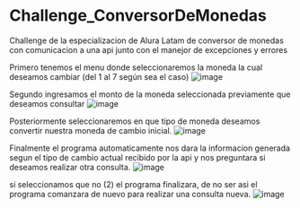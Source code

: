 # Challenge_ConversorDeMonedas
<p>Challenge de la especializacion de Alura Latam de conversor de monedas con comunicacion a una api junto con el manejor de excepciones y errores<p>

Primero tenemos el menu donde seleccionaremos la moneda la cual deseamos cambiar (del 1 al 7 según sea el caso)
![image](https://github.com/MarcoCorrea1/Challenge_ConversorDeMonedas/assets/112414118/8c9609bd-8da3-4cc7-9b87-901535a009a3)

Segundo ingresamos el monto de la moneda seleccionada previamente que deseamos consultar
![image](https://github.com/MarcoCorrea1/Challenge_ConversorDeMonedas/assets/112414118/b427ec5e-edae-4b4e-baf2-61fb5b132b22)

Posteriormente seleccionaremos en que tipo de moneda deseamos convertir nuestra moneda de cambio inicial.
![image](https://github.com/MarcoCorrea1/Challenge_ConversorDeMonedas/assets/112414118/f77189e1-780b-4c11-8c02-49a286c1bfe7)

Finalmente el programa automaticamente nos dara la informacion generada segun el tipo de cambio actual recibido por la api 
y nos preguntara si deseamos realizar otra consulta.
![image](https://github.com/MarcoCorrea1/Challenge_ConversorDeMonedas/assets/112414118/813ef240-b669-43f4-a154-0c4fdc4a7eb6)

si seleccionamos que no (2) el programa finalizara, 
de no ser asi el programa comanzara de nuevo para realizar una consulta nueva.
![image](https://github.com/MarcoCorrea1/Challenge_ConversorDeMonedas/assets/112414118/b4e1fcd2-f249-4011-aebf-ac6b6b98ee27)







